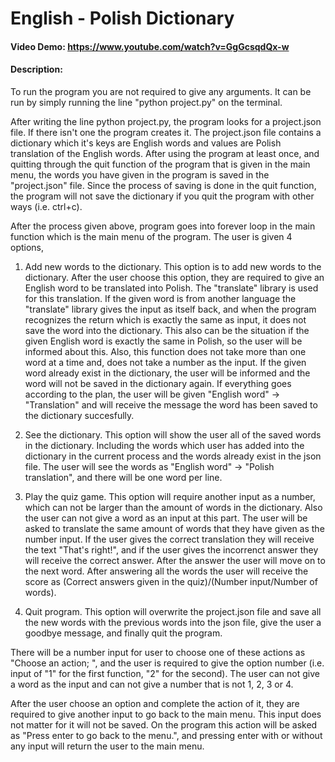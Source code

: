 # English - Polish Dictionary
#### Video Demo: https://www.youtube.com/watch?v=GgGcsqdQx-w

#### Description:
To run the program you are not required to give any arguments. It can be run by simply running the line "python project.py" on the terminal.

After writing the line python project.py, the program looks for a project.json file. If there isn't one the program creates it. The project.json file contains a dictionary which it's keys are English words and values are Polish translation of the English words. After using the program at least once, and quitting through the quit function of the program that is given in the main menu, the words you have given in the program is saved in the "project.json" file. Since the process of saving is done in the quit function, the program will not save the dictionary if you quit the program with other ways (i.e. ctrl+c).

After the process given above, program goes into forever loop in the main function which is the main menu of the program. The user is given 4 options,

1. Add new words to the dictionary.
    This option is to add new words to the dictionary. After the user choose this option, they are required to give an English word to be translated into Polish. The "translate" library is used for this translation. If the given word is from another language the "translate" library gives the input as itself back, and when the program recognizes the return which is exactly the same as input, it does not save the word into the dictionary. This also can be the situation if the given English word is exactly the same in Polish, so the user will be informed about this. Also, this function does not take more than one word at a time and, does not take a number as the input. If the given word already exist in the dictionary, the user will be informed and the word will not be saved in the dictionary again. If everything goes according to the plan, the user will be given "English word" -> "Translation" and will receive the message the word has been saved to the dictionary succesfully.

2. See the dictionary.
    This option will show the user all of the saved words in the dictionary. Including the words which user has added into the dictionary in the current process and the words already exist in the json file. The user will see the words as "English word" -> "Polish translation", and there will be one word per line.

3. Play the quiz game.
    This option will require another input as a number, which can not be larger than the amount of words in the dictionary. Also the user can not give a word as an input at this part. The user will be asked to translate the same amount of words that they have given as the number input. If the user gives the correct translation they will receive the text "That's right!", and if the user gives the incorrenct answer they will receive the correct answer. After the answer the user will move on to the next word. After answering all the words the user will receive the score as (Correct answers given in the quiz)/(Number input/Number of words).

4. Quit program.
    This option will overwrite the project.json file and save all the new words with the previous words into the json file, give the user a goodbye message, and finally quit the program.

There will be a number input for user to choose one of these actions as "Choose an action; ", and the user is required to give the option number (i.e. input of "1" for the first function, "2" for the second). The user can not give a word as the input and can not give a number that is not 1, 2, 3 or 4.

After the user choose an option and complete the action of it, they are required to give another input to go back to the main menu. This input does not matter for it will not be saved. On the program this action will be asked as "Press enter to go back to the menu.", and pressing enter with or without any input will return the user to the main menu.